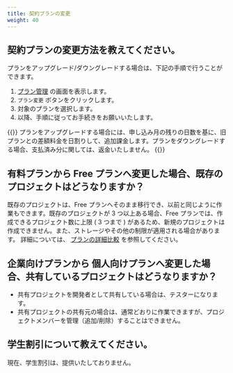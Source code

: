 ```yaml
---
title: 契約プランの変更
weight: 40
---
```


契約プランの変更方法を教えてください。
--------------------------------------

プランをアップグレード/ダウングレードする場合は、下記の手順で行うことができます。

1.  [プラン管理](https://monaca.mobi/ja/pricing) の画面を表示します。
2.  `プラン変更` ボタンをクリックします。
3.  対象のプランを選択します。
4.  以降、手順に従ってお手続きをお願いいたします。

{{<note>}}
プランをアップグレードする場合には、申し込み月の残りの日数を基に、旧プランとの差額料金を日割りして、追加課金します。プランをダウングレードする場合、支払済み分に関しては、返金いたしません。
{{</note>}}

有料プランから Free プランへ変更した場合、既存のプロジェクトはどうなりますか？
------------------------------------------------------------------------------

既存のプロジェクトは、Free
プランへそのまま移行でき、以前と同じように作業もできます。既存のプロジェクトが
3 つ以上ある場合、Free プランでは、作成できるプロジェクト数に上限 ( 3
つまで )
があるため、新規のプロジェクトは作成できません。また、ストレージやその他の制限が適用される場合があります。
詳細については、
[プランの詳細比較](https://ja.monaca.io/pricing-detail.html)
を参照してください。

企業向けプランから 個人向けプランへ変更した場合、共有しているプロジェクトはどうなりますか？
-------------------------------------------------------------------------------------------

-   共有プロジェクトを開発者として共有している場合は、テスターになります。
-   共有プロジェクトの共有元の場合は、通常どおりに作業できますが、プロジェクトメンバーを管理（追加/削除）することはできません。

学生割引について教えてください。
--------------------------------

現在、学生割引は、提供いたしておりません。

